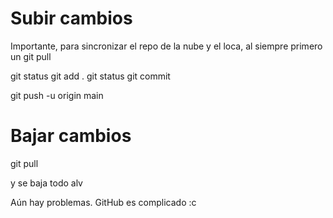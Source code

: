 # Subir cambios

Importante, para sincronizar el repo de la nube y el loca, al siempre primero un git pull


git status
git add .
git status
git commit

git push -u origin main

# Bajar cambios

git pull

y se baja todo alv



Aún hay problemas. GitHub es complicado :c
